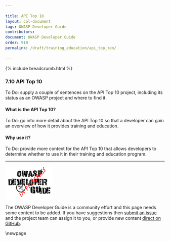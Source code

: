 ```yaml
---

title: API Top 10
layout: col-document
tags: OWASP Developer Guide
contributors:
document: OWASP Developer Guide
order: 910
permalink: /draft/training_education/api_top_ten/

---
```


{% include breadcrumb.html %}

### 7.10 API Top 10

To Do: supply a couple of sentences on the API Top 10 project,
including its status as an OWASP project and where to find it.

#### What is the API Top 10?

To Do: go into more detail about the API Top 10 so that a developer
can gain an overview of how it provides training and education.

#### Why use it?

To Do: provide more context for the API Top 10 that allows developers to determine
whether to use it in their training and education program.

----

![Developer Guide](../../assets/images/dg_wip.png "OWASP Developer Guide")

The OWASP Developer Guide is a community effort and this page needs some content to be added.
If you have suggestions then [submit an issue][issue0910] and the project team can assign it to you,
or provide new content [direct on GitHub][edit0910].

[issue0910]: https://github.com/OWASP/www-project-developer-guide/issues/new?labels=content&template=request.md&title=Update:%2009-training-education/10-api-top-ten
[edit0910]: https://github.com/OWASP/www-project-developer-guide/blob/main/draft/09-training-education/10-api-top-ten.md

\newpage
